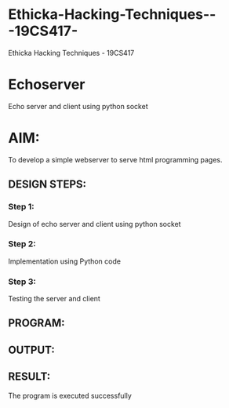 # Ethicka-Hacking-Techniques---19CS417-
Ethicka Hacking Techniques - 19CS417 
# Echoserver
Echo server and client using python socket

# AIM:

To develop a simple webserver to serve html programming pages.

## DESIGN STEPS:

### Step 1:

Design of echo server and client using python socket

### Step 2:

Implementation using Python code

### Step 3:

Testing the server and client 

## PROGRAM:

## OUTPUT:

## RESULT:
The program is executed successfully
